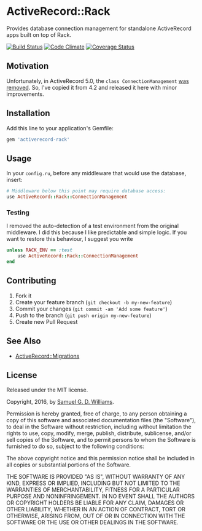 # ActiveRecord::Rack

Provides database connection management for standalone ActiveRecord apps built on top of Rack.

[![Build Status](https://secure.travis-ci.org/ioquatix/activerecord-rack.svg)](http://travis-ci.org/ioquatix/activerecord-rack)
[![Code Climate](https://codeclimate.com/github/ioquatix/activerecord-rack.svg)](https://codeclimate.com/github/ioquatix/activerecord-rack)
[![Coverage Status](https://coveralls.io/repos/ioquatix/activerecord-rack/badge.svg)](https://coveralls.io/r/ioquatix/activerecord-rack)

## Motivation

Unfortunately, in ActiveRecord 5.0, the `class ConnectionManagement` [was removed](https://github.com/rails/rails/issues/26947). So, I've copied it from 4.2 and released it here with minor improvements.

## Installation

Add this line to your application's Gemfile:

```ruby
gem 'activerecord-rack'
```

## Usage

In your `config.ru`, before any middleware that would use the database, insert:

```ruby
# Middleware below this point may require database access:
use ActiveRecord::Rack::ConnectionManagement
```

### Testing

I removed the auto-detection of a test environment from the original middleware. I did this because I like predictable and simple logic. If you want to restore this behaviour, I suggest you write

```ruby
unless RACK_ENV == :test
	use ActiveRecord::Rack::ConnectionManagement
end
```

## Contributing

1. Fork it
2. Create your feature branch (`git checkout -b my-new-feature`)
3. Commit your changes (`git commit -am 'Add some feature'`)
4. Push to the branch (`git push origin my-new-feature`)
5. Create new Pull Request

## See Also

- [ActiveRecord::Migrations](https://github.com/ioquatix/activerecord-migrations)

## License

Released under the MIT license.

Copyright, 2016, by [Samuel G. D. Williams](http://www.codeotaku.com/samuel-williams).

Permission is hereby granted, free of charge, to any person obtaining a copy
of this software and associated documentation files (the "Software"), to deal
in the Software without restriction, including without limitation the rights
to use, copy, modify, merge, publish, distribute, sublicense, and/or sell
copies of the Software, and to permit persons to whom the Software is
furnished to do so, subject to the following conditions:

The above copyright notice and this permission notice shall be included in
all copies or substantial portions of the Software.

THE SOFTWARE IS PROVIDED "AS IS", WITHOUT WARRANTY OF ANY KIND, EXPRESS OR
IMPLIED, INCLUDING BUT NOT LIMITED TO THE WARRANTIES OF MERCHANTABILITY,
FITNESS FOR A PARTICULAR PURPOSE AND NONINFRINGEMENT. IN NO EVENT SHALL THE
AUTHORS OR COPYRIGHT HOLDERS BE LIABLE FOR ANY CLAIM, DAMAGES OR OTHER
LIABILITY, WHETHER IN AN ACTION OF CONTRACT, TORT OR OTHERWISE, ARISING FROM,
OUT OF OR IN CONNECTION WITH THE SOFTWARE OR THE USE OR OTHER DEALINGS IN
THE SOFTWARE.

